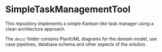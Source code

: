 # SimpleTaskManagementTool

This repository implements a simple Kanban-like task manager using a clean architecture approach.

The `docs/` folder contains PlantUML diagrams for the domain model, use case pipelines, database schema and other aspects of the solution.
